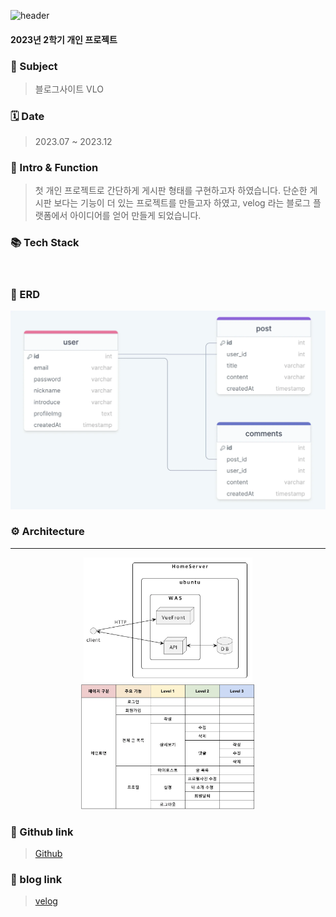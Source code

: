 ![header](https://capsule-render.vercel.app/api?type=waving&color=gradient&customColorList=26&text=VLO&height=200&animation=fadeIn&fontColor=ffffff)
#### 2023년 2학기 개인 프로젝트

### 🎯&nbsp;Subject

> 블로그사이트 VLO

### 🗓️&nbsp;Date

> 2023.07 ~ 2023.12

### 🚀&nbsp;Intro & Function

> 첫 개인 프로젝트로 간단하게 게시판 형태를 구현하고자 하였습니다. 단순한 게시판 보다는 기능이 더 있는 프로젝트를 만들고자 하였고, velog 라는 블로그 플랫폼에서 아이디어를 얻어 만들게 되었습니다.

### 📚&nbsp;Tech Stack

<p>
<img src="https://img.shields.io/badge/Typescript-3178C6?style=flat-square&logo=typescript&logoColor=black" alt=""/>
<img src="https://img.shields.io/badge/Node.js-5FA04E?style=flat-square&logo=node.js&logoColor=white" alt=""/>
<img src="https://img.shields.io/badge/Koa-33333D?style=flat-square&logo=koa&logoColor=white" alt=""/>
<img src="https://img.shields.io/badge/Vue_3-4FC08D?style=flat-square&logo=vue.js&logoColor=white" alt=""/>
<img src="https://img.shields.io/badge/PostgreSQL-4169E1?style=flat-square&logo=postgresql&logoColor=white" alt=""/>
</p>


### 📂&nbsp;ERD

<div align="center">
    <img src="public/img/ERD.webp" alt="ERD" />
</div>

### ⚙️&nbsp;Architecture

---
<div align="center">
    <img src="public/img/serverArchitecture.webp" alt="ERD" style="height: 200px"/>
    <img src="public/img/기능명세서.webp" alt="ERD" style="height: 200px"/>
</div>

### 🔗&nbsp;Github link

> [Github](https://github.com/devQra/vlo)

### 📖&nbsp;blog link

> [velog](https://velog.io/@cl0ud/토이프로젝트-블로그플랫폼-개요)
